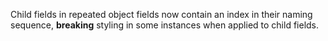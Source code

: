 Child fields in repeated object fields now contain an index in their naming sequence, **breaking**
styling in some instances when applied to child fields.
